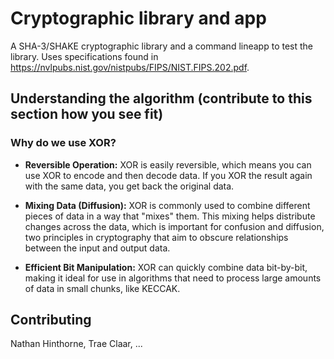 # Cryptographic library and app

A SHA-3/SHAKE cryptographic library and a command lineapp to test the library. Uses specifications found in https://nvlpubs.nist.gov/nistpubs/FIPS/NIST.FIPS.202.pdf.

## Understanding the algorithm (contribute to this section how you see fit)

### Why do we use XOR?

* **Reversible Operation:** XOR is easily reversible, which means you can use XOR to encode and then decode data. If you XOR the result again with the same data, you get back the original data.

* **Mixing Data (Diffusion):** XOR is commonly used to combine different pieces of data in a way that "mixes" them. This mixing helps distribute changes across the data, which is important for confusion and diffusion, two principles in cryptography that aim to obscure relationships between the input and output data.

* **Efficient Bit Manipulation:** XOR can quickly combine data bit-by-bit, making it ideal for use in algorithms that need to process large amounts of data in small chunks, like KECCAK.

## Contributing

Nathan Hinthorne, Trae Claar, ...